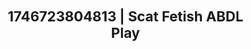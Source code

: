 ---
categories:
- Nude shadows
- Kinky dreams
- AI-generated
- Soft bondage
- Lingerie worship
- NSFW role reversal
- ASMR
- Cosplay
image: /assets/images/1746723804813.jpg
layout: post
seo:
  description: Featured content with sensual ABDL Play, Scat Fetish. HD images available.
  keywords: ABDL Play, Scat Fetish
  og_image: /assets/images/1746723804813.jpg
  schema_type: VisualArtwork
tags:
- ABDL Play
- '#1746723804813'
- Scat Fetish
title: 1746723804813 | Scat Fetish ABDL Play
---